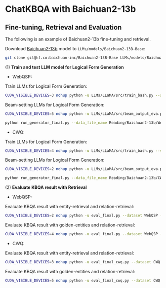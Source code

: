 # ChatKBQA with Baichuan2-13b

## Fine-tuning, Retrieval and Evaluation

The following is an example of Baichuan2-13b fine-tuning and retrieval.

Download [Baichuan2-13b](https://huggingface.co/baichuan-inc/Baichuan2-13B-Base) model to ```LLMs/models/Baichuan2-13B-Base```:
```bash
git clone git@hf.co:baichuan-inc/Baichuan2-13B-Base LLMs/models/Baichuan2-13B-Base
```

(1) **Train and test LLM model for Logical Form Generation**

- WebQSP: 

Train LLMs for Logical Form Generation:

```bash
CUDA_VISIBLE_DEVICES=3 nohup python -u LLMs/LLaMA/src/train_bash.py --stage sft --model_name_or_path baichuan-inc/Baichuan2-13B-Base --do_train  --dataset_dir LLMs/data --dataset WebQSP_Freebase_NQ_train --template baichuan2  --finetuning_type lora --lora_target W_pack --output_dir Reading/Baichuan2-13b/WebQSP_Freebase_NQ_lora_epoch100/checkpoint --overwrite_cache --per_device_train_batch_size 4 --gradient_accumulation_steps 4  --lr_scheduler_type cosine --logging_steps 10 --save_steps 1000 --learning_rate 5e-5  --num_train_epochs 100.0 --plot_loss  --fp16 >> train_Baichuan2-13b_WebQSP_Freebase_NQ_lora_epoch100.txt 2>&1 &
```

Beam-setting LLMs for Logical Form Generation:
```bash
CUDA_VISIBLE_DEVICES=5 nohup python -u LLMs/LLaMA/src/beam_output_eva.py --model_name_or_path baichuan-inc/Baichuan2-13B-Base --dataset_dir LLMs/data --dataset WebQSP_Freebase_NQ_test --template baichuan2  --finetuning_type lora --checkpoint_dir Reading/Baichuan2-13b/WebQSP_Freebase_NQ_lora_epoch100/checkpoint --num_beams 10 >> predbeam_Baichuan2-13b_WebQSP_Freebase_NQ_lora_epoch100.txt 2>&1 &
```
```bash
python run_generator_final.py --data_file_name Reading/Baichuan2-13b/WebQSP_Freebase_NQ_lora_epoch100/evaluation_beam/generated_predictions.jsonl
```

- CWQ: 

Train LLMs for Logical Form Generation:
```bash
CUDA_VISIBLE_DEVICES=4 nohup python -u LLMs/LLaMA/src/train_bash.py --stage sft --model_name_or_path baichuan-inc/Baichuan2-13B-Base --do_train  --dataset_dir LLMs/data --dataset CWQ_Freebase_NQ_train --template baichuan2   --finetuning_type lora --lora_target W_pack --output_dir Reading/Baichuan2-13b/CWQ_Freebase_NQ_lora_epoch10/checkpoint --overwrite_cache --per_device_train_batch_size 4 --gradient_accumulation_steps 4  --lr_scheduler_type cosine --logging_steps 10 --save_steps 1000 --learning_rate 5e-5  --num_train_epochs 10.0 --plot_loss  --fp16 >> train_Baichuan2-13b_CWQ_Freebase_NQ_lora_epoch10.txt 2>&1 &
```

Beam-setting LLMs for Logical Form Generation:
```bash
CUDA_VISIBLE_DEVICES=2 nohup python -u LLMs/LLaMA/src/beam_output_eva.py --model_name_or_path baichuan-inc/Baichuan2-13B-Base --dataset_dir LLMs/data --dataset CWQ_Freebase_NQ_test --template baichuan2  --finetuning_type lora --checkpoint_dir Reading/Baichuan2-13b/CWQ_Freebase_NQ_lora_epoch10/checkpoint --num_beams 8 >> predbeam_Baichuan2-13b_CWQ_Freebase_NQ_lora_epoch10.txt 2>&1 &
```
```bash
python run_generator_final.py --data_file_name Reading/Baichuan2-13b/CWQ_Freebase_NQ_lora_epoch10/evaluation_beam/generated_predictions.jsonl
```

(2) **Evaluate KBQA result with Retrieval**

- WebQSP: 

Evaluate KBQA result with entity-retrieval and relation-retrieval:
```bash
CUDA_VISIBLE_DEVICES=2 nohup python -u eval_final.py --dataset WebQSP --pred_file Reading/Baichuan2-13b/WebQSP_Freebase_NQ_lora_epoch100/evaluation_beam/beam_test_top_k_predictions.json >> predfinal_Baichuan2-13b_WebQSP_Freebase_NQ_lora_epoch100.txt 2>&1 &
```

Evaluate KBQA result with golden-entities and relation-retrieval:
```bash
CUDA_VISIBLE_DEVICES=4 nohup python -u eval_final.py --dataset WebQSP --pred_file Reading/Baichuan2-13b/WebQSP_Freebase_NQ_lora_epoch100/evaluation_beam/beam_test_top_k_predictions.json --golden_ent >> predfinalgoldent_Baichuan2-13b_WebQSP_Freebase_NQ_lora_epoch100.txt 2>&1 &
```

- CWQ: 

Evaluate KBQA result with entity-retrieval and relation-retrieval:
```bash
CUDA_VISIBLE_DEVICES=3 nohup python -u eval_final_cwq.py --dataset CWQ --pred_file Reading/Baichuan2-13b/CWQ_Freebase_NQ_lora_epoch10/evaluation_beam/beam_test_top_k_predictions.json >> predfinal_Baichuan2-13b_CWQ_Freebase_NQ_lora_epoch10.txt 2>&1 &
```

Evaluate KBQA result with golden-entities and relation-retrieval:
```bash
CUDA_VISIBLE_DEVICES=5 nohup python -u eval_final_cwq.py --dataset CWQ --pred_file Reading/Baichuan2-13b/CWQ_Freebase_NQ_lora_epoch10/evaluation_beam/beam_test_top_k_predictions.json --golden_ent >> predfinalgoldent_Baichuan2-13b_CWQ_Freebase_NQ_lora_epoch10.txt 2>&1 &
```